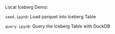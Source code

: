 Local Iceberg Demo:

`seed.ipynb`: Load parquet into Iceberg Table

`query.ipynb`: Query the Iceberg Table with DuckDB
